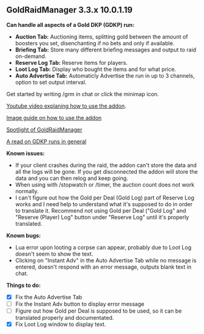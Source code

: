 ## GoldRaidManager 3.3.x 10.0.1.19

**Can handle all aspects of a Gold DKP (GDKP) run:**
- **Auction Tab:** Auctioning items, splitting gold between the amount of boosters you set, disenchanting if no bets and only if available. 
- **Briefing Tab:** Store many different briefing messages and output to raid on-demand. 
- **Reserve Log Tab:** Reserve items for players.
- **Loot Log Tab:** Display who bought the items and for what price. 
- **Auto Advertise Tab:** Automaticly Advertise the run in up to 3 channels, option to set output interval.

Get started by writing /grm in chat or click the minimap icon. 

[Youtube video explaning how to use the addon](https://youtu.be/2FiXr4XQkHk).

[Image guide on how to use the addon](https://i.imgur.com/C43AIUV.jpg)

[Spotlight of GoldRaidManager](http://www.twistednether.net/2009/10/30/resource-site-spotlight-goldraidmanager/)

[A read on GDKP runs in general](https://www.engadget.com/2010/06/14/gold-capped-gdkp-raiding-for-fun-and-profit/)


**Known issues:**
* If your client crashes during the raid, the addon can't store the data and all the logs will be gone. 
  If you get disconnected the addon will store the data and you can then relog and keep going. 
* When using with /stopwatch or /timer, the auction count does not work normally.
* I can't figure out how the Gold per Deal (Gold Log) part of Reserve Log works and I need help to understand what it's supposed to do in order to translate it.
  Recommend not using Gold per Deal ("Gold Log" and "Reserve (Player) Log" button under "Reserve Log" until it's properly translated. 

**Known bugs:**
* Lua error upon looting a corpse can appear, probably due to Loot Log doesn't seem to show the text. 
* Clicking on "Instant Adv" in the Auto Advertise Tab while no message is entered, doesn't respond with an error message, outputs blank     text in chat. 

**Things to do:**
- [x] Fix the Auto Advertise Tab
- [ ] Fix the Instant Adv button to display error message
- [ ] Figure out how Gold per Deal is supposed to be used, so it can be translated properly and documentated. 
- [x] Fix Loot Log window to display text. 
